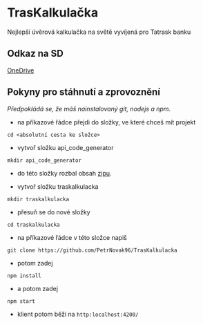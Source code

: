 # TrasKalkulačka

Nejlepší úvěrová kalkulačka na světě vyvíjená pro Tatrask banku
## Odkaz na SD
[OneDrive](https://onedrive.live.com/?authkey=%21AOwb0pPkxexMT2Q&id=7D8ADDAA7DD1D2F2%21206754&cid=7D8ADDAA7DD1D2F2)

## Pokyny pro stáhnutí a zprovoznění
_Předpokládá se, že máš nainstalovaný git, nodejs a npm._
* na příkazové řádce přejdi do složky, ve které chceš mít projekt
```
cd <absolutní cesta ke složce>
```
* vytvoř složku api_code_generator
```
mkdir api_code_generator
```
* do této složky rozbal obsah [zipu](https://drive.google.com/drive/folders/1eGnRHV7FwzU6C6XqZkEYgUcT7lAFdLIy).

* vytvoř složku traskalkulacka
```
mkdir traskalkulacka
```
* přesuň se do nové složky
```
cd traskalkulacka
```

* na příkazové řádce v této složce napiš
```
git clone https://github.com/PetrNovak96/TrasKalkulacka
```
* potom zadej
```
npm install
```
* a potom zadej
```
npm start
```
* klient potom běží na ```http:localhost:4200/```
